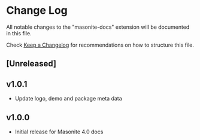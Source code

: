 # Change Log

All notable changes to the "masonite-docs" extension will be documented in this file.

Check [Keep a Changelog](http://keepachangelog.com/) for recommendations on how to structure this file.

## [Unreleased]

## v1.0.1

- Update logo, demo and package meta data

## v1.0.0

- Initial release for Masonite 4.0 docs
